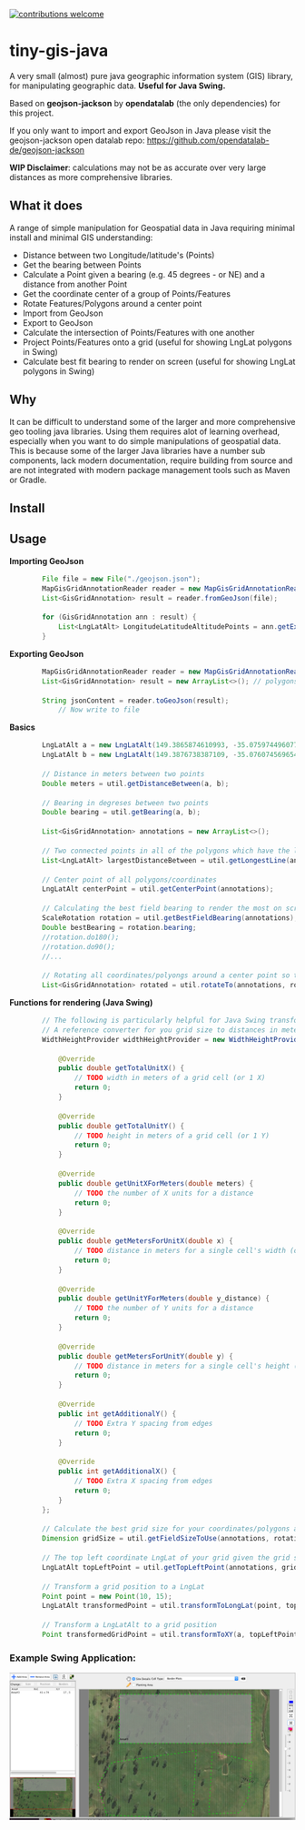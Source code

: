 [![contributions welcome](https://img.shields.io/badge/contributions-welcome-brightgreen.svg?style=flat)](https://github.com/dwyl/esta/issues)

# tiny-gis-java
A very small (almost) pure java geographic information system (GIS) library, for manipulating geographic data.
**Useful for Java Swing.**

Based on **geojson-jackson** by **opendatalab** (the only dependencies) for this project.

If you only want to import and export GeoJson in Java please visit the geojson-jackson open datalab repo:
https://github.com/opendatalab-de/geojson-jackson

**WIP Disclaimer**: calculations may not be as accurate over very large distances as more comprehensive libraries.

## What it does
A range of simple manipulation for Geospatial data in Java requiring minimal install and minimal GIS understanding:
- Distance between two Longitude/latitude's (Points)
- Get the bearing between Points
- Calculate a Point given a bearing (e.g. 45 degrees - or NE) and a distance from another Point
- Get the coordinate center of a group of Points/Features
- Rotate Features/Polygons around a center point 
- Import from GeoJson
- Export to GeoJson
- Calculate the intersection of Points/Features with one another
- Project Points/Features onto a grid (useful for showing LngLat polygons in Swing)
- Calculate best fit bearing to render on screen (useful for showing LngLat polygons in Swing)

## Why
It can be difficult to understand some of the larger and more comprehensive geo tooling java libraries. 
Using them requires alot of learning overhead, especially when you want to do simple manipulations of geospatial data.
This is because some of the larger Java libraries have a number sub components, lack modern documentation, require building from source and are not integrated with modern package management tools such as Maven or Gradle.

## Install

## Usage
**Importing GeoJson**
```java
		File file = new File("./geojson.json");
		MapGisGridAnnotationReader reader = new MapGisGridAnnotationReader();
		List<GisGridAnnotation> result = reader.fromGeoJson(file);

		for (GisGridAnnotation ann : result) {
			List<LngLatAlt> LongitudeLatitudeAltitudePoints = ann.getExteriorRing();
		}
```

**Exporting GeoJson**
```java
		MapGisGridAnnotationReader reader = new MapGisGridAnnotationReader();
		List<GisGridAnnotation> result = new ArrayList<>(); // polygons

		String jsonContent = reader.toGeoJson(result);
    		// Now write to file
```

**Basics**
```java
		LngLatAlt a = new LngLatAlt(149.3865874610993, -35.07597449607705);
		LngLatAlt b = new LngLatAlt(149.3876738387109, -35.07607456965434);
		
		// Distance in meters between two points
		Double meters = util.getDistanceBetween(a, b);
		
		// Bearing in degreses between two points
		Double bearing = util.getBearing(a, b);
		
		List<GisGridAnnotation> annotations = new ArrayList<>();
		
		// Two connected points in all of the polygons which have the longest edge
		List<LngLatAlt> largestDistanceBetween = util.getLongestLine(annotations);
		
		// Center point of all polygons/coordinates
		LngLatAlt centerPoint = util.getCenterPoint(annotations);
		
		// Calculating the best field bearing to render the most on screen
		ScaleRotation rotation = util.getBestFieldBearing(annotations);
		Double bestBearing = rotation.bearing;
		//rotation.do180();
		//rotation.do90();
		//...
		
		// Rotating all coordinates/polyongs around a center point so that best bearing is now in line with N
		List<GisGridAnnotation> rotated = util.rotateTo(annotations, rotation, RotationType.NORTH);
```

**Functions for rendering (Java Swing)**
```java
		// The following is particularly helpful for Java Swing transformations and rendering coordinates on screen
		// A reference converter for you grid size to distances in meters and vice versa (USED BELOW)
		WidthHeightProvider widthHeightProvider = new WidthHeightProvider() {

			@Override
			public double getTotalUnitX() {
				// TODO width in meters of a grid cell (or 1 X)
				return 0;
			}

			@Override
			public double getTotalUnitY() {
				// TODO height in meters of a grid cell (or 1 Y)
				return 0;
			}

			@Override
			public double getUnitXForMeters(double meters) {
				// TODO the number of X units for a distance
				return 0;
			}

			@Override
			public double getMetersForUnitX(double x) {
				// TODO distance in meters for a single cell's width (or 1 X) in the grid
				return 0;
			}

			@Override
			public double getUnitYForMeters(double y_distance) {
				// TODO the number of Y units for a distance
				return 0;
			}

			@Override
			public double getMetersForUnitY(double y) {
				// TODO distance in meters for a single cell's height (or 1 Y) in the grid
				return 0;
			}

			@Override
			public int getAdditionalY() {
				// TODO Extra Y spacing from edges
				return 0;
			}

			@Override
			public int getAdditionalX() {
				// TODO Extra X spacing from edges
				return 0;
			}
		};
		
		// Calculate the best grid size for your coordinates/polygons and their bearing
		Dimension gridSize = util.getFieldSizeToUse(annotations, rotation, widthHeightProvider);
		
		// The top left coordinate LngLat of your grid given the grid size, and other parameters
		LngLatAlt topLeftPoint = util.getTopLeftPoint(annotations, gridSize, rotation, widthHeightProvider);
		
		// Transform a grid position to a LngLat
		Point point = new Point(10, 15);
		LngLatAlt transformedPoint = util.transformToLongLat(point, topLeftPoint, gridSize, rotation, widthHeightProvider);
		
		// Transform a LngLatAlt to a grid position
		Point transformedGridPoint = util.transformToXY(a, topLeftPoint, gridSize, rotation, widthHeightProvider);
 ```

### Example Swing Application:
![alt text](example.png)

